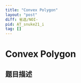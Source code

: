 ```yaml
---
title: "Convex Polygon"
layout: "post"
diff: 省选/NOI-
pid: AT_snuke21_i
tag: []
---
```


# Convex Polygon

## 题目描述

[problemUrl]: https://atcoder.jp/contests/snuke21/tasks/snuke21_i



